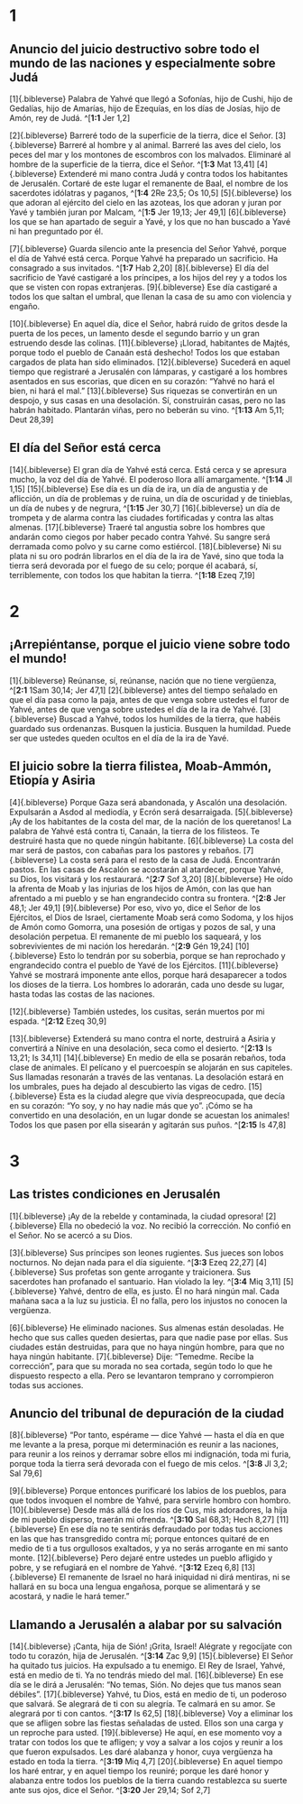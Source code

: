 # 1
## Anuncio del juicio destructivo sobre todo el mundo de las naciones y especialmente sobre Judá
[1]{.bibleverse} Palabra de Yahvé que llegó a Sofonías, hijo de Cushi, hijo de Gedalías, hijo de Amarías, hijo de Ezequías, en los días de Josías, hijo de Amón, rey de Judá. ^[**1:1** Jer 1,2]

[2]{.bibleverse} Barreré todo de la superficie de la tierra, dice el Señor. [3]{.bibleverse} Barreré al hombre y al animal. Barreré las aves del cielo, los peces del mar y los montones de escombros con los malvados. Eliminaré al hombre de la superficie de la tierra, dice el Señor. ^[**1:3** Mat 13,41] [4]{.bibleverse} Extenderé mi mano contra Judá y contra todos los habitantes de Jerusalén. Cortaré de este lugar el remanente de Baal, el nombre de los sacerdotes idólatras y paganos, ^[**1:4** 2Re 23,5; Os 10,5] [5]{.bibleverse} los que adoran al ejército del cielo en las azoteas, los que adoran y juran por Yavé y también juran por Malcam, ^[**1:5** Jer 19,13; Jer 49,1] [6]{.bibleverse} los que se han apartado de seguir a Yavé, y los que no han buscado a Yavé ni han preguntado por él.

[7]{.bibleverse} Guarda silencio ante la presencia del Señor Yahvé, porque el día de Yahvé está cerca. Porque Yahvé ha preparado un sacrificio. Ha consagrado a sus invitados. ^[**1:7** Hab 2,20] [8]{.bibleverse} El día del sacrificio de Yavé castigaré a los príncipes, a los hijos del rey y a todos los que se visten con ropas extranjeras. [9]{.bibleverse} Ese día castigaré a todos los que saltan el umbral, que llenan la casa de su amo con violencia y engaño.

[10]{.bibleverse} En aquel día, dice el Señor, habrá ruido de gritos desde la puerta de los peces, un lamento desde el segundo barrio y un gran estruendo desde las colinas. [11]{.bibleverse} ¡Llorad, habitantes de Majtés, porque todo el pueblo de Canaán está deshecho! Todos los que estaban cargados de plata han sido eliminados. [12]{.bibleverse} Sucederá en aquel tiempo que registraré a Jerusalén con lámparas, y castigaré a los hombres asentados en sus escorias, que dicen en su corazón: “Yahvé no hará el bien, ni hará el mal.” [13]{.bibleverse} Sus riquezas se convertirán en un despojo, y sus casas en una desolación. Sí, construirán casas, pero no las habrán habitado. Plantarán viñas, pero no beberán su vino. ^[**1:13** Am 5,11; Deut 28,39]

## El día del Señor está cerca
[14]{.bibleverse} El gran día de Yahvé está cerca. Está cerca y se apresura mucho, la voz del día de Yahvé. El poderoso llora allí amargamente. ^[**1:14** Jl 1,15] [15]{.bibleverse} Ese día es un día de ira, un día de angustia y de aflicción, un día de problemas y de ruina, un día de oscuridad y de tinieblas, un día de nubes y de negrura, ^[**1:15** Jer 30,7] [16]{.bibleverse} un día de trompeta y de alarma contra las ciudades fortificadas y contra las altas almenas. [17]{.bibleverse} Traeré tal angustia sobre los hombres que andarán como ciegos por haber pecado contra Yahvé. Su sangre será derramada como polvo y su carne como estiércol. [18]{.bibleverse} Ni su plata ni su oro podrán librarlos en el día de la ira de Yavé, sino que toda la tierra será devorada por el fuego de su celo; porque él acabará, sí, terriblemente, con todos los que habitan la tierra. ^[**1:18** Ezeq 7,19]

# 2
## ¡Arrepiéntanse, porque el juicio viene sobre todo el mundo!
[1]{.bibleverse} Reúnanse, sí, reúnanse, nación que no tiene vergüenza, ^[**2:1** 1Sam 30,14; Jer 47,1] [2]{.bibleverse} antes del tiempo señalado en que el día pasa como la paja, antes de que venga sobre ustedes el furor de Yahvé, antes de que venga sobre ustedes el día de la ira de Yahvé. [3]{.bibleverse} Buscad a Yahvé, todos los humildes de la tierra, que habéis guardado sus ordenanzas. Busquen la justicia. Busquen la humildad. Puede ser que ustedes queden ocultos en el día de la ira de Yavé.

## El juicio sobre la tierra filistea, Moab-Ammón, Etiopía y Asiria
[4]{.bibleverse} Porque Gaza será abandonada, y Ascalón una desolación. Expulsarán a Asdod al mediodía, y Ecrón será desarraigada. [5]{.bibleverse} ¡Ay de los habitantes de la costa del mar, de la nación de los queretanos! La palabra de Yahvé está contra ti, Canaán, la tierra de los filisteos. Te destruiré hasta que no quede ningún habitante. [6]{.bibleverse} La costa del mar será de pastos, con cabañas para los pastores y rebaños. [7]{.bibleverse} La costa será para el resto de la casa de Judá. Encontrarán pastos. En las casas de Ascalón se acostarán al atardecer, porque Yahvé, su Dios, los visitará y los restaurará. ^[**2:7** Sof 3,20] [8]{.bibleverse} He oído la afrenta de Moab y las injurias de los hijos de Amón, con las que han afrentado a mi pueblo y se han engrandecido contra su frontera. ^[**2:8** Jer 48,1; Jer 49,1] [9]{.bibleverse} Por eso, vivo yo, dice el Señor de los Ejércitos, el Dios de Israel, ciertamente Moab será como Sodoma, y los hijos de Amón como Gomorra, una posesión de ortigas y pozos de sal, y una desolación perpetua. El remanente de mi pueblo los saqueará, y los sobrevivientes de mi nación los heredarán. ^[**2:9** Gén 19,24] [10]{.bibleverse} Esto lo tendrán por su soberbia, porque se han reprochado y engrandecido contra el pueblo de Yavé de los Ejércitos. [11]{.bibleverse} Yahvé se mostrará imponente ante ellos, porque hará desaparecer a todos los dioses de la tierra. Los hombres lo adorarán, cada uno desde su lugar, hasta todas las costas de las naciones.

[12]{.bibleverse} También ustedes, los cusitas, serán muertos por mi espada. ^[**2:12** Ezeq 30,9]

[13]{.bibleverse} Extenderá su mano contra el norte, destruirá a Asiria y convertirá a Nínive en una desolación, seca como el desierto. ^[**2:13** Is 13,21; Is 34,11] [14]{.bibleverse} En medio de ella se posarán rebaños, toda clase de animales. El pelícano y el puercoespín se alojarán en sus capiteles. Sus llamadas resonarán a través de las ventanas. La desolación estará en los umbrales, pues ha dejado al descubierto las vigas de cedro. [15]{.bibleverse} Esta es la ciudad alegre que vivía despreocupada, que decía en su corazón: “Yo soy, y no hay nadie más que yo”. ¡Cómo se ha convertido en una desolación, en un lugar donde se acuestan los animales! Todos los que pasen por ella sisearán y agitarán sus puños. ^[**2:15** Is 47,8]

# 3
## Las tristes condiciones en Jerusalén
[1]{.bibleverse} ¡Ay de la rebelde y contaminada, la ciudad opresora! [2]{.bibleverse} Ella no obedeció la voz. No recibió la corrección. No confió en el Señor. No se acercó a su Dios.

[3]{.bibleverse} Sus príncipes son leones rugientes. Sus jueces son lobos nocturnos. No dejan nada para el día siguiente. ^[**3:3** Ezeq 22,27] [4]{.bibleverse} Sus profetas son gente arrogante y traicionera. Sus sacerdotes han profanado el santuario. Han violado la ley. ^[**3:4** Miq 3,11] [5]{.bibleverse} Yahvé, dentro de ella, es justo. Él no hará ningún mal. Cada mañana saca a la luz su justicia. Él no falla, pero los injustos no conocen la vergüenza.

[6]{.bibleverse} He eliminado naciones. Sus almenas están desoladas. He hecho que sus calles queden desiertas, para que nadie pase por ellas. Sus ciudades están destruidas, para que no haya ningún hombre, para que no haya ningún habitante. [7]{.bibleverse} Dije: “Temedme. Recibe la corrección”, para que su morada no sea cortada, según todo lo que he dispuesto respecto a ella. Pero se levantaron temprano y corrompieron todas sus acciones.

## Anuncio del tribunal de depuración de la ciudad
[8]{.bibleverse} “Por tanto, espérame — dice Yahvé — hasta el día en que me levante a la presa, porque mi determinación es reunir a las naciones, para reunir a los reinos y derramar sobre ellos mi indignación, toda mi furia, porque toda la tierra será devorada con el fuego de mis celos. ^[**3:8** Jl 3,2; Sal 79,6]

[9]{.bibleverse} Porque entonces purificaré los labios de los pueblos, para que todos invoquen el nombre de Yahvé, para servirle hombro con hombro. [10]{.bibleverse} Desde más allá de los ríos de Cus, mis adoradores, la hija de mi pueblo disperso, traerán mi ofrenda. ^[**3:10** Sal 68,31; Hech 8,27] [11]{.bibleverse} En ese día no te sentirás defraudado por todas tus acciones en las que has transgredido contra mí; porque entonces quitaré de en medio de ti a tus orgullosos exaltados, y ya no serás arrogante en mi santo monte. [12]{.bibleverse} Pero dejaré entre ustedes un pueblo afligido y pobre, y se refugiará en el nombre de Yahvé. ^[**3:12** Ezeq 6,8] [13]{.bibleverse} El remanente de Israel no hará iniquidad ni dirá mentiras, ni se hallará en su boca una lengua engañosa, porque se alimentará y se acostará, y nadie le hará temer.”

## Llamando a Jerusalén a alabar por su salvación
[14]{.bibleverse} ¡Canta, hija de Sión! ¡Grita, Israel! Alégrate y regocíjate con todo tu corazón, hija de Jerusalén. ^[**3:14** Zac 9,9] [15]{.bibleverse} El Señor ha quitado tus juicios. Ha expulsado a tu enemigo. El Rey de Israel, Yahvé, está en medio de ti. Ya no tendrás miedo del mal. [16]{.bibleverse} En ese día se le dirá a Jerusalén: “No temas, Sión. No dejes que tus manos sean débiles”. [17]{.bibleverse} Yahvé, tu Dios, está en medio de ti, un poderoso que salvará. Se alegrará de ti con su alegría. Te calmará en su amor. Se alegrará por ti con cantos. ^[**3:17** Is 62,5] [18]{.bibleverse} Voy a eliminar los que se afligen sobre las fiestas señaladas de usted. Ellos son una carga y un reproche para usted. [19]{.bibleverse} He aquí, en ese momento voy a tratar con todos los que te afligen; y voy a salvar a los cojos y reunir a los que fueron expulsados. Les daré alabanza y honor, cuya vergüenza ha estado en toda la tierra. ^[**3:19** Miq 4,7] [20]{.bibleverse} En aquel tiempo los haré entrar, y en aquel tiempo los reuniré; porque les daré honor y alabanza entre todos los pueblos de la tierra cuando restablezca su suerte ante sus ojos, dice el Señor. ^[**3:20** Jer 29,14; Sof 2,7]